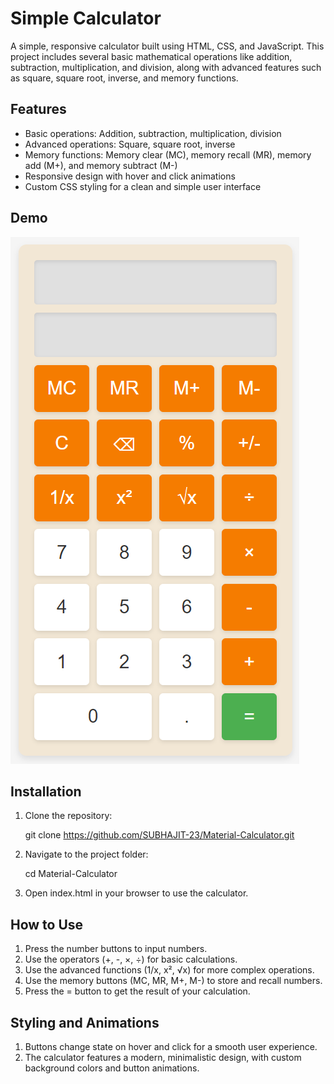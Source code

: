# Simple Calculator

A simple, responsive calculator built using HTML, CSS, and JavaScript. This project includes several basic mathematical operations like addition, subtraction, multiplication, and division, along with advanced features such as square, square root, inverse, and memory functions.

## Features
- Basic operations: Addition, subtraction, multiplication, division
- Advanced operations: Square, square root, inverse
- Memory functions: Memory clear (MC), memory recall (MR), memory add (M+), and memory subtract (M-)
- Responsive design with hover and click animations
- Custom CSS styling for a clean and simple user interface

## Demo

![Calculator Screenshot](img.png)

## Installation
1. Clone the repository:
   
   git clone https://github.com/SUBHAJIT-23/Material-Calculator.git

2. Navigate to the project folder:

    cd Material-Calculator

3. Open index.html in your browser to use the calculator.

## How to Use

1. Press the number buttons to input numbers.
2. Use the operators (+, -, ×, ÷) for basic calculations.
3. Use the advanced functions (1/x, x², √x) for more complex operations.
4. Use the memory buttons (MC, MR, M+, M-) to store and recall numbers.
5. Press the = button to get the result of your calculation.

## Styling and Animations

1. Buttons change state on hover and click for a smooth user experience.
2. The calculator features a modern, minimalistic design, with custom background
colors and button animations.